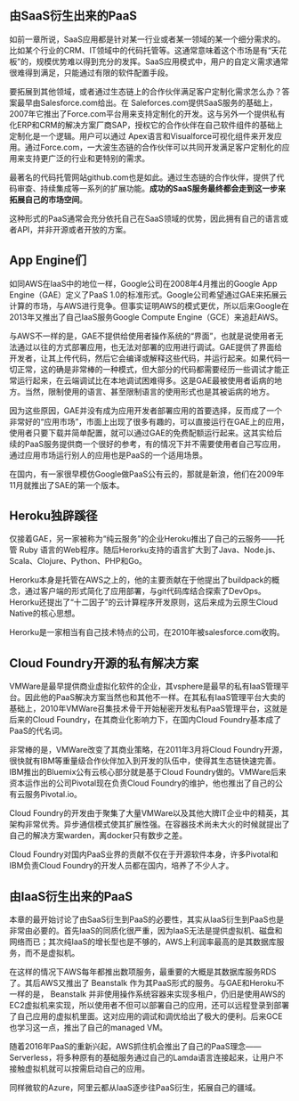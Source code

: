 ## 由SaaS衍生出来的PaaS

如前一章所说，SaaS应用都是针对某一行业或者某一领域的某一个细分需求的。比如某个行业的CRM、IT领域中的代码托管等。这通常意味着这个市场是有“天花板”的，规模优势难以得到充分的发挥。SaaS应用模式中，用户的自定义需求通常很难得到满足，只能通过有限的软件配置手段。

要拓展到其他领域，或者通过生态链上的合作伙伴满足客户定制化需求怎么办？答案最早由Salesforce.com给出。在 Saleforces.com提供SaaS服务的基础上，2007年它推出了Force.com平台用来支持定制化的开发。这与另外一个提供私有化ERP和CRM的解决方案厂商SAP，授权它的合作伙伴在自己软件组件的基础上定制化是一个逻辑。用户可以通过 Apex语言和Visualforce可视化组件来开发应用。通过Force.com，一大波生态链的合作伙伴可以共同开发满足客户定制化的应用来支持更广泛的行业和更特别的需求。

最著名的代码托管网站github.com也是如此。通过生态链的合作伙伴，提供了代码审查、持续集成等一系列的扩展功能。**成功的SaaS服务最终都会走到这一步来拓展自己的市场空间**。

这种形式的PaaS通常会充分依托自己在SaaS领域的优势，因此拥有自己的语言或者API，并非开源或者开放的方案。

## App Engine们

如同AWS在IaaS中的地位一样，Google公司在2008年4月推出的Google App Engine（GAE）定义了PaaS 1.0的标准形式。Google公司希望通过GAE来拓展云计算的市场，与AWS进行竞争。但事实证明AWS的模式更优，所以后来Google在2013年又推出了自己IaaS服务Google Compute Engine（GCE）来追赶AWS。

与AWS不一样的是，GAE不提供给使用者操作系统的“界面”，也就是说使用者无法通过以往的方式部署应用，也无法对部署的应用进行调试。GAE提供了界面给开发者，让其上传代码，然后它会编译或解释这些代码，并运行起来。如果代码一切正常，这的确是非常棒的一种模式，但大部分的代码都需要经历一些调试才能正常运行起来，在云端调试比在本地调试困难得多。这是GAE最被使用者诟病的地方。当然，限制使用的语言、甚至限制语言的使用形式也是其被诟病的地方。

因为这些原因，GAE并没有成为应用开发者部署应用的首要选择，反而成了一个非常好的“应用市场”，市面上出现了很多有趣的，可以直接运行在GAE上的应用，使用者只要下载并简单配置，就可以通过GAE的免费配额运行起来。这其实给后续的PaaS服务提供商一个很好的参考，有的情况下并不需要使用者自己写应用，通过应用市场运行别人的应用也是PaaS的一个适用场景。

在国内，有一家很早模仿Google做PaaS公有云的，那就是新浪，他们在2009年11月就推出了SAE的第一个版本。

## Heroku独辟蹊径

仅接着GAE，另一家被称为“纯云服务”的企业Heroku推出了自己的云服务——托管 Ruby 语言的Web程序。随后Herorku支持的语言扩大到了Java、Node.js、Scala、Clojure、Python、PHP和Go。

Herorku本身是托管在AWS之上的，他的主要贡献在于他提出了buildpack的概念，通过客户端的形式简化了应用部署，与git代码库结合探索了DevOps。Herorku还提出了“十二因子”的云计算程序开发原则，这后来成为云原生Cloud Native的核心思想。

Herorku是一家相当有自己技术特点的公司，在2010年被salesforce.com收购。

## Cloud Foundry开源的私有解决方案

VMWare是最早提供商业虚拟化软件的企业，其vsphere是最早的私有IaaS管理平台。因此他的PaaS解决方案当然也和其他不一样。在其私有IaaS管理平台大卖的基础上，2010年VMWare召集技术骨干开始秘密开发私有PaaS管理平台，这就是后来的Cloud Foundry，在其商业化影响力下，在国内Cloud Foundry基本成了PaaS的代名词。

非常棒的是，VMWare改变了其商业策略，在2011年3月将Cloud Foundry开源，很快就有IBM等重量级合作伙伴加入到开发的队伍中，使得其生态链快速完善。IBM推出的Bluemix公有云核心部分就是基于Cloud Foundry做的。VMWare后来资本运作出的公司Pivotal现在负责Cloud Foundry的维护，他也推出了自己的公有云服务Pivotal.io。

Cloud Foundry的开发由于聚集了大量VMWare以及其他大牌IT企业中的精英，其架构非常优秀。异步通信模式使其扩展性强。在容器技术尚未大火的时候就提出了自己的解决方案warden，离docker只有数步之差。

Cloud Foundry对国内PaaS业界的贡献不仅在于开源软件本身，许多Pivotal和IBM负责Cloud Foundry的开发人员都在国内，培养了不少人才。

## 由IaaS衍生出来的PaaS

本章的最开始讨论了由SaaS衍生到PaaS的必要性，其实从IaaS衍生到PaaS也是非常由必要的。首先IaaS的同质化很严重，因为IaaS无法是提供虚拟机、磁盘和网络而已；其次纯IaaS的增长型也是不够的，AWS上利润率最高的是其数据库服务，而不是虚拟机。

在这样的情况下AWS每年都推出数项服务，最重要的大概是其数据库服务RDS了。其后AWS又推出了 Beanstalk 作为其PaaS形式的服务。与GAE和Heroku不一样的是， Beanstalk 并非使用操作系统容器来实现多租户，仍旧是使用AWS的EC2虚拟机来实现，所以使用者不但可以部署自己的应用，还可以远程登录到部署了自己应用的虚拟机里面。这对应用的调试和调优给出了极大的便利。后来GCE也学习这一点，推出了自己的managed VM。

随着2016年PaaS的重新兴起，AWS抓住机会推出了自己的PaaS理念——Serverless，将多种原有的基础服务通过自己的Lamda语言连接起来，让用户不接触虚拟机就可以按需启动自己的应用。

同样微软的Azure，阿里云都从IaaS逐步往PaaS衍生，拓展自己的疆域。

